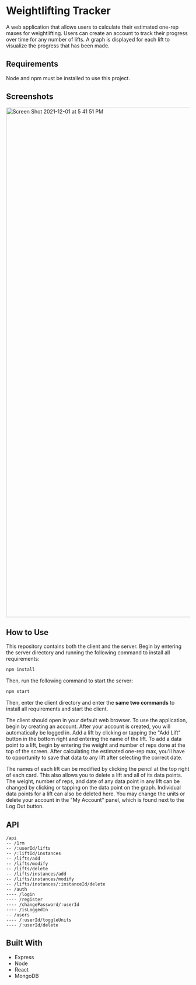# Weightlifting Tracker
A web application that allows users to calculate their estimated one-rep maxes for weightlifting. Users can create an account to track their progress over time for any number of lifts. A graph is displayed for each lift to visualize the progress that has been made.

## Requirements
Node and npm must be installed to use this project.

## Screenshots
<img width="1393" alt="Screen Shot 2021-12-01 at 5 41 51 PM" src="https://user-images.githubusercontent.com/32973242/144326081-e02742e9-6101-4ff7-97f0-eee1f6b74c62.png">

## How to Use
This repository contains both the client and the server. Begin by entering the server directory and running the following command to install all requirements:

```bash
npm install
```

Then, run the following command to start the server:

```bash
npm start
```

Then, enter the client directory and enter the <b>same two commands</b> to install all requirements and start the client.

The client should open in your default web browser. To use the application, begin by creating an account. After your account is created, you will automatically be logged in. Add a lift by clicking or tapping the "Add Lift" button in the bottom right and entering the name of the lift. To add a data point to a lift, begin by entering the weight and number of reps done at the top of the screen. After calculating the estimated one-rep max, you'll have to opportunity to save that data to any lift after selecting the correct date.

The names of each lift can be modified by clicking the pencil at the top right of each card. This also allows you to delete a lift and all of its data points. The weight, number of reps, and date of any data point in any lift can be changed by clicking or tapping on the data point on the graph. Individual data points for a lift can also be deleted here. You may change the units or delete your account in the "My Account" panel, which is found next to the Log Out button.

## API

```
/api
-- /1rm
-- /:userId/lifts
-- /:liftId/instances
-- /lifts/add
-- /lifts/modify
-- /lifts/delete
-- /lifts/instances/add
-- /lifts/instances/modify
-- /lifts/instances/:instanceId/delete
-- /auth
---- /login
---- /register
---- /changePassword/:userId
---- /isLoggedIn
-- /users
---- /:userId/toggleUnits
---- /:userId/delete
```


## Built With

- Express
- Node
- React
- MongoDB
